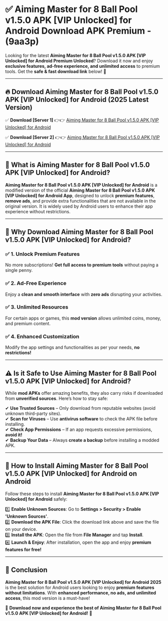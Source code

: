 
# ✅ Aiming Master for 8 Ball Pool v1.5.0 APK [VIP Unlocked] for Android Download APK Premium -  (9aa3p) 

Looking for the latest **Aiming Master for 8 Ball Pool v1.5.0 APK [VIP Unlocked] for Android Premium Unlocked**? Download it now and enjoy **exclusive features, ad-free experience, and unlimited access** to premium tools. Get the **safe & fast download link** below! 🚀

---

## 🔥 Download Aiming Master for 8 Ball Pool v1.5.0 APK [VIP Unlocked] for Android (2025 Latest Version)

✅ **Download [Server 1]** 👉👉 [Aiming Master for 8 Ball Pool v1.5.0 APK [VIP Unlocked] for Android ](https://apkcomod.com?title=Aiming_Master_for_8_Ball_Pool_v1.5.0_APK_[VIP_Unlocked]_for_Android)  

✅ **Download [Server 2]** 👉👉 [Aiming Master for 8 Ball Pool v1.5.0 APK [VIP Unlocked] for Android ](https://apkcomod.com?title=Aiming_Master_for_8_Ball_Pool_v1.5.0_APK_[VIP_Unlocked]_for_Android)  


---

## 📌 What is Aiming Master for 8 Ball Pool v1.5.0 APK [VIP Unlocked] for Android?

**Aiming Master for 8 Ball Pool v1.5.0 APK [VIP Unlocked] for Android** is a modified version of the official **Aiming Master for 8 Ball Pool v1.5.0 APK [VIP Unlocked] for Android App**, designed to unlock **premium features**, **remove ads**, and provide extra functionalities that are not available in the original version. It is widely used by Android users to enhance their app experience without restrictions.

---

## 🌟 Why Download Aiming Master for 8 Ball Pool v1.5.0 APK [VIP Unlocked] for Android?

### ✅ 1. Unlock Premium Features
No more subscriptions! **Get full access to premium tools** without paying a single penny.

### ✅ 2. Ad-Free Experience
Enjoy a **clean and smooth interface** with **zero ads** disrupting your activities.

### ✅ 3. Unlimited Resources
For certain apps or games, this **mod version** allows unlimited coins, money, and premium content.

### ✅ 4. Enhanced Customization
Modify the app settings and functionalities as per your needs, **no restrictions!**

---

## ⚠️ Is it Safe to Use Aiming Master for 8 Ball Pool v1.5.0 APK [VIP Unlocked] for Android?

While **mod APKs** offer amazing benefits, they also carry risks if downloaded from **unverified sources**. Here’s how to stay safe:

✔ **Use Trusted Sources** – Only download from reputable websites (avoid unknown third-party sites).  
✔ **Scan for Viruses** – Use **antivirus software** to check the APK file before installing.  
✔ **Check App Permissions** – If an app requests excessive permissions, **avoid it!**  
✔ **Backup Your Data** – Always **create a backup** before installing a modded APK.

---

## 📲 How to Install Aiming Master for 8 Ball Pool v1.5.0 APK [VIP Unlocked] for Android on Android

Follow these steps to install **Aiming Master for 8 Ball Pool v1.5.0 APK [VIP Unlocked] for Android** safely:

1️⃣ **Enable Unknown Sources**: Go to **Settings > Security > Enable 'Unknown Sources'**.  
2️⃣ **Download the APK File**: Click the download link above and save the file on your device.  
3️⃣ **Install the APK**: Open the file from **File Manager** and tap **Install**.  
4️⃣ **Launch & Enjoy**: After installation, open the app and enjoy **premium features for free!**

---

## 🚀 Conclusion

**Aiming Master for 8 Ball Pool v1.5.0 APK [VIP Unlocked] for Android 2025** is the best solution for Android users looking to enjoy **premium features without limitations**. With **enhanced performance, no ads, and unlimited access**, this mod version is a must-have!

🔻 **Download now and experience the best of Aiming Master for 8 Ball Pool v1.5.0 APK [VIP Unlocked] for Android!** 🔻

